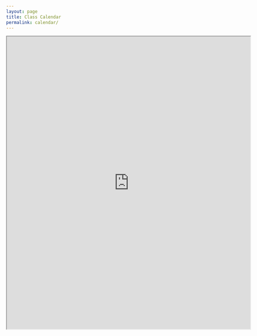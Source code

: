 ```yaml
---
layout: page
title: Class Calendar
permalink: calendar/
---
```


<iframe id="course-calendar" src="https://docs.google.com/spreadsheets/d/1NGVSmeY3YxHYK4cKmKpxEV9DKUGy7lHRGpYur9ZIrv8/pubhtml?gid=0&amp;single=true&amp;widget=true&amp;headers=false&range=A1:E33" style="border;none; width: 500pt; height: 800px;"></iframe>
